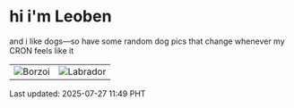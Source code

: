 # hi i'm Leoben

and i like dogs—so have some random dog pics that change whenever my CRON feels like it

|  |  |
|--------|----------|
| ![Borzoi](https://random-dog-vercel.vercel.app/api/random-borzoi?v=1753588183) | ![Labrador](https://random-dog-vercel.vercel.app/api/random-labrador?v=1753588183) |

Last updated: 2025-07-27 11:49 PHT
